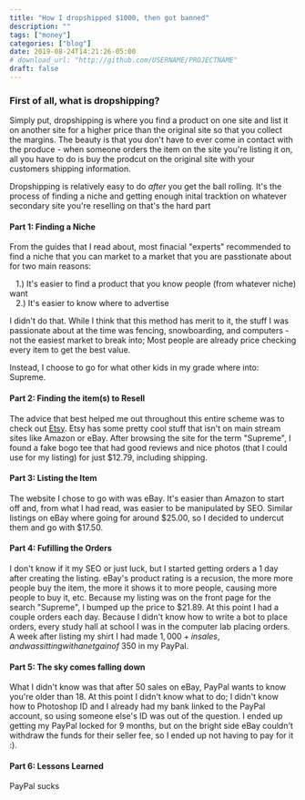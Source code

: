 ```yaml
---
title: "How I dropshipped $1000, then got banned"
description: ""
tags: ["money"]
categories: ["blog"]
date: 2019-08-24T14:21:26-05:00
# download_url: "http://github.com/USERNAME/PROJECTNAME"
draft: false
---
```


### First of all, what is dropshipping? 

Simply put, dropshipping is where you find a product on one site and list it on another site for a higher price than the original site so that you collect the margins. The beauty is that you don't have to ever come in contact with the produce - when someone orders the item on the site you're listing it on, all you have to do is buy the prodcut on the original site with  your customers shipping information. 


Dropshipping is relatively easy to do *after* you get the ball rolling. It's the process of finding a niche and getting enough inital tracktion on whatever secondary site you're reselling on that's the hard part



#### Part 1:     Finding a Niche
From the guides that I read about, most finacial "experts" recommended to find a niche that you can market to a market that you are passtionate about for two main reasons:

<span>&ensp;</span>   1.) It's easier to find a product that you know people (from whatever niche) want <br>
<span>&ensp;</span>   2.) It's easier to know where to advertise
 
I didn't do that. While I think that this method has merit to it, the stuff I was passionate about at the time was fencing, snowboarding, and computers - not the easiest market to break into; Most people are already price checking every item to get the best value. 
 
Instead, I choose to go for what other kids in my grade where into: Supreme.


#### Part 2:    Finding the item(s) to Resell
The advice that best helped me out throughout this entire scheme was to check out [Etsy](https://www.etsy.com). Etsy has some pretty cool stuff that isn't on main stream sites like Amazon or eBay. After browsing the site for the term "Supreme", I found a fake bogo tee that had good reviews and nice photos (that I could use for my listing) for just $12.79, including shipping. 

#### Part 3:    Listing the Item
The website I chose to go with was eBay. It's easier than Amazon to start off and, from what I had read, was easier to be manipulated by SEO. Similar listings on eBay where going for around $25.00, so I decided to undercut them and go with $17.50.


#### Part 4:    Fufilling the Orders
I don't know if it my SEO or just luck, but I started getting orders a 1 day after creating the listing. eBay's product rating is a recusion, the more more people buy the item, the more it shows it to more people, causing more people to buy it, etc. Because my listing was on the front page for the search "Supreme", I bumped up the price to $21.89. At this point I had a couple orders each day. Because I didn't know how to write a bot to place orders, every study hall at school I was in the computer lab placing orders. A week after listing my shirt I had made $1,000+ in sales, and was sitting with a net gain of ~$350 in my PayPal.

#### Part 5:    The sky comes falling down
What I didn't know was that after 50 sales on eBay, PayPal wants to know you're older than 18. At this point I didn't know what to do; I didn't know how to Photoshop ID and I already had my bank linked to the PayPal account, so using someone else's ID was out of the question. I ended up getting my PayPal locked for 9 months, but on the bright side eBay couldn't withdraw the funds for their seller fee, so I ended up not having to pay for it :).


#### Part 6:    Lessons Learned
PayPal sucks
